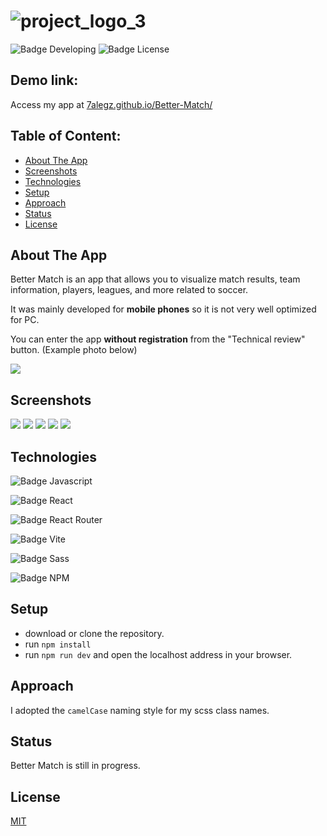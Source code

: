 # ![project_logo_3](https://github.com/7AleGz/Better-Match/assets/92764868/5bdb3979-367f-40a2-8d7c-e4dacab2d4b4)

<div align="first">
    <img src="https://img.shields.io/badge/STATUS-%20DEVELOPING-green?style=flat-square" alt="Badge Developing">
    <img src="https://img.shields.io/badge/LICENSE-%20MIT-violet?style=flat-square" alt="Badge License">
</div>

## Demo link:
Access my app at [7alegz.github.io/Better-Match/](https://7alegz.github.io/Better-Match/)

## Table of Content:

- [About The App](#about-the-app)
- [Screenshots](#screenshots)
- [Technologies](#technologies)
- [Setup](#setup)
- [Approach](#approach)
- [Status](#status)
- [License](#license)

## About The App
Better Match is an app that allows you to visualize match results, team information, players, leagues, and more related to soccer.

It was mainly developed for <b>mobile phones</b> so it is not very well optimized for PC.

You can enter the app <b>without registration</b> from the "Technical review" button. 
(Example photo below)

<img src="https://github.com/7AleGz/Better-Match/blob/master/screenshots/Screenshot_20240312-124240.png">

## Screenshots

<img src="https://github.com/7AleGz/Better-Match/blob/master/screenshots/Screenshot_20231008-172230.png">
<img src="https://github.com/7AleGz/Better-Match/blob/master/screenshots/Screenshot_20230930-200514.png">
<img src="https://github.com/7AleGz/Better-Match/blob/master/screenshots/Screenshot_20230930-200532.png">
<img src="https://github.com/7AleGz/Better-Match/blob/master/screenshots/Screenshot_20231005-233157.png">
<img src="https://github.com/7AleGz/Better-Match/blob/master/screenshots/Screenshot_20231007-182642.png">

## Technologies

![Badge Javascript](https://img.shields.io/badge/JavaScript-F7DF1E.svg?style=for-the-badge&logo=JavaScript&logoColor=black)

![Badge React](https://img.shields.io/badge/React-1974d2.svg?style=for-the-badge&logo=React&logoColor=white)

![Badge React Router](https://img.shields.io/badge/React%20Router-CA4245.svg?style=for-the-badge&logo=React-Router&logoColor=white)

![Badge Vite](https://img.shields.io/badge/Vite-6a329f.svg?style=for-the-badge&logo=Vite&logoColor=white)

![Badge Sass](https://img.shields.io/badge/Sass-CC6699.svg?style=for-the-badge&logo=Sass&logoColor=white)

![Badge NPM](https://img.shields.io/badge/npm-CB3837.svg?style=for-the-badge&logo=npm&logoColor=white)

## Setup
- download or clone the repository.
- run `npm install`
- run `npm run dev` and open the localhost address in your browser.

## Approach
I adopted the `camelCase` naming style for my scss class names.

## Status
Better Match is still in progress.

## License

[MIT](https://github.com/7AleGz/Better-Match/blob/master/LICENSE)